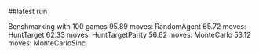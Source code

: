 ##latest run

Benshmarking with 100 games                                                                                          95.89 moves: RandomAgent                                                                                             65.72 moves: HuntTarget                                                                                              62.33 moves: HuntTargetParity                                                                                        56.62 moves: MonteCarlo                                                                                              53.12 moves: MonteCarloSinc  